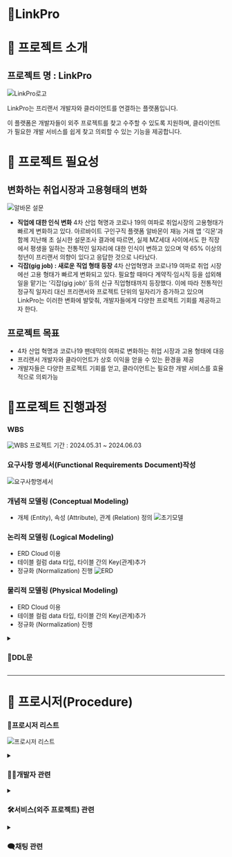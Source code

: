 # 🤝LinkPro

# 📍 프로젝트 소개

## 프로젝트 명 : LinkPro

![LinkPro로고](https://github.com/be07-1st-2team-LinkPro/Link-Pro/blob/main/read_me_img/long_logo.jpg?raw=true)

LinkPro는 프리랜서 개발자와 클라이언트를 연결하는 플랫폼입니다.

이 플랫폼은 개발자들이 외주 프로젝트를 찾고 수주할 수 있도록 지원하며, 클라이언트가 필요한 개발 서비스를 쉽게 찾고 의뢰할 수 있는 기능을 제공합니다.

# 📍 프로젝트 필요성

## 변화하는 취업시장과 고용형태의 변화

![알바몬 설문](https://github.com/be07-1st-2team-LinkPro/Link-Pro/blob/main/read_me_img/albamon_servey.png?raw=true)

- **직업에 대한 인식 변화**
  4차 산업 혁명과 코로나 19의 여파로 취업시장의 고용형태가 빠르게 변화하고 있다.
  아르바이트 구인구직 플랫폼 알바몬이 재능 거래 앱 ‘긱몬’과 함께 지난해 초 실시한 설문조사 결과에 따르면, 실제 MZ세대 사이에서도 한 직장에서 평생을 일하는 전통적인 일자리에 대한 인식이 변하고 있으며 약 65% 이상의 청년이 프리랜서 의향이 있다고 응답한 것으로 나타났다.
- **긱잡(gig job) : 새로운 직업 형태 등장**
  4차 산업혁명과 코로나19 여파로 취업 시장에선 고용 형태가 빠르게 변화되고 있다. 필요할 때마다 계약직·임시직 등을 섭외해 일을 맡기는 ‘긱잡(gig job)’ 등의 신규 직업형태까지 등장했다.
  이에 따라 전통적인 정규직 일자리 대신 프리랜서와 프로젝트 단위의 일자리가 증가하고 있으며 LinkPro는 이러한 변화에 발맞춰, 개발자들에게 다양한 프로젝트 기회를 제공하고자 한다.

## 프로젝트 목표

- 4차 산업 혁명과 코로나19 팬데믹의 여파로 변화하는 취업 시장과 고용 형태에 대응
- 프리랜서 개발자와 클라이언트가 상호 이익을 얻을 수 있는 환경을 제공
- 개발자들은 다양한 프로젝트 기회를 얻고, 클라이언트는 필요한 개발 서비스를 효율적으로 의뢰가능

# 📍프로젝트 진행과정

### WBS

![WBS](https://github.com/be07-1st-2team-LinkPro/Link-Pro/blob/main/read_me_img/linkpro_wbs.PNG?raw=true)
프로젝트 기간 : 2024.05.31 ~ 2024.06.03

### 요구사항 명세서(Functional Requirements Document)작성

![요구사항명세서](https://github.com/be07-1st-2team-LinkPro/Link-Pro/blob/main/read_me_img/reqire_list.PNG?raw=true)

### 개념적 모델링 (Conceptual Modeling)

- 개체 (Entity), 속성 (Attribute), 관계 (Relation) 정의
  ![초기모델](https://github.com/be07-1st-2team-LinkPro/Link-Pro/blob/main/read_me_img/initial_model.png?raw=true)

### 논리적 모델링 (Logical Modeling)

- ERD Cloud 이용
- 테이블 컬럼 data 타입, 타이블 간의 Key(관계)추가
- 정규화 (Normalization) 진행
  ![ERD](https://github.com/be07-1st-2team-LinkPro/Link-Pro/blob/main/read_me_img/erd_cloud.PNG?raw=true)

### 물리적 모델링 (Physical Modeling)

- ERD Cloud 이용
- 테이블 컬럼 data 타입, 타이블 간의 Key(관계)추가
- 정규화 (Normalization) 진행

<details><summary><h3>🔧DDL문</h3>

</summary>

```
sql
CREATE DATABASE IF NOT EXISTS linkpro;
use linkpro;
-- 개발자 정보 pro
CREATE TABLE pro (
    pro_id BIGINT PRIMARY KEY AUTO_INCREMENT,
    pro_name VARCHAR(30) NOT NULL,
    pro_nickname VARCHAR(30) UNIQUE NOT NULL,
    pro_email VARCHAR(50) UNIQUE NOT NULL,
    pro_pw VARCHAR(100) NOT NULL, -- 비밀번호 길이를 늘렸습니다.
    pro_tel VARCHAR(20) UNIQUE,
    pro_career_exp INT DEFAULT 0,
    pro_reside_YN ENUM('Y', 'N') DEFAULT 'N',
    pro_region ENUM('서울', '경기 북부', '경기 남부', '부산', '대구', '인천', '광주', '대전',
        '울산', '세종', '강원', '충북', '충남', '전북', '전남', '경북', '경남', '제주', '해외'),
    pro_pr_id INT,
    pro_total_sales BIGINT DEFAULT 0,
    pro_score DECIMAL(2,1) DEFAULT 0.0,
    pro_cash INT DEFAULT 0,
    pro_del_YN enum('Y','N') default 'N' not null -- pro 탈퇴여부
);

-- 개발자 서비스 pro_service
CREATE TABLE pro_service (
    sv_id BIGINT PRIMARY KEY AUTO_INCREMENT,
    sv_pro_id BIGINT NOT NULL,
    sv_type ENUM('web', 'app') DEFAULT 'web',
    sv_name VARCHAR(30) UNIQUE,
    sv_pro_score DECIMAL(2,1),
    sv_price INT NOT NULL,
    sv_contents VARCHAR(3000) NOT NULL,
    sv_reside_YN ENUM('Y', 'N') DEFAULT 'N',
    sv_main_pic BLOB,
    FOREIGN KEY (sv_pro_id) REFERENCES pro(pro_id)
);

-- 클라이언트 정보 client
CREATE TABLE client (
    client_id BIGINT PRIMARY KEY AUTO_INCREMENT,
    client_name VARCHAR(30) NOT NULL,
    client_nickname VARCHAR(30) UNIQUE NOT NULL,
    client_email VARCHAR(50) UNIQUE, -- 이메일이 UNIQUE 제약 조건이 있어야 합니다.
    client_pw VARCHAR(100) NOT NULL, -- 비밀번호 길이를 늘렸습니다.
    client_tel VARCHAR(20) UNIQUE,
    client_region ENUM('서울', '경기 북부', '경기 남부', '부산', '대구', '인천', '광주', '대전',
        '울산', '세종', '강원', '충북', '충남', '전북', '전남', '경북', '경남', '제주', '해외'),
    client_cash INT DEFAULT 0,
    client_del_YN enum('Y','N') default 'N' not null -- client 탈퇴여부
);

-- 주문 서비스 order_service
CREATE TABLE order_service (
    order_id BIGINT PRIMARY KEY AUTO_INCREMENT,
    order_sv_id BIGINT NOT NULL,
    order_pro_id BIGINT NOT NULL,
    order_start_date DATETIME,
    order_end_date DATETIME,
    order_reside ENUM('Y', 'N') DEFAULT 'N',
    order_state ENUM('standby', 'accept', 'reject', 'done') DEFAULT 'standby',
    order_price INT NOT NULL,
    order_client_id BIGINT NOT NULL,
    FOREIGN KEY (order_sv_id) REFERENCES pro_service(sv_id),
    FOREIGN KEY (order_pro_id) REFERENCES pro(pro_id),
    FOREIGN KEY (order_client_id) REFERENCES client(client_id)
);

-- 결제 대기 pay_standby
CREATE TABLE pay_standby (
    standby_id BIGINT PRIMARY KEY AUTO_INCREMENT,
    standby_order_id BIGINT NOT NULL,
    sending_price INT,
    holding_price INT,
    standby_isaccept ENUM('Y', 'N') DEFAULT 'N',
    standby_isdone ENUM('Y', 'N') DEFAULT 'N',
    FOREIGN KEY (standby_order_id) REFERENCES order_service(order_id)
);

-- 클라이언트 리뷰 client_review
CREATE TABLE client_review (
    review_post_id BIGINT PRIMARY KEY AUTO_INCREMENT,
    review_order_id BIGINT NOT NULL,
    review_pro_id BIGINT NOT NULL,
    review_like_score INT CHECK (review_like_score <= 5),
    review_contents VARCHAR(1000) NOT NULL,
    review_created_time DATETIME DEFAULT CURRENT_TIMESTAMP,
    FOREIGN KEY (review_order_id) REFERENCES order_service(order_id),
    FOREIGN KEY (review_pro_id) REFERENCES pro(pro_id)
);
alter table client_review add column review_client_id bigint;
alter table client_review add constraint review_client_id foreign key(review_client_id) references client(id);

-- 개발자 자기소개글 pro_pr_post
CREATE TABLE pro_pr_post (
    pr_post_id BIGINT AUTO_INCREMENT PRIMARY KEY,
    pr_pro_id BIGINT,
    pr_title VARCHAR(100),
    pr_contents VARCHAR(1000),
    pr_github VARCHAR(1000),
    FOREIGN KEY (pr_pro_id) REFERENCES pro(pro_id)
);

-- 개발자(pro) 한명 당 자기소개글(pr_post) 딱 하나씩만 작성할 수 있도록 unique 조건 추가
ALTER TABLE pro_pr_post ADD CONSTRAINT unique_pro_pr UNIQUE (pr_pro_id);


-- 기술스택 카테고리 stack_category
CREATE TABLE stack_category (
    category_id INT AUTO_INCREMENT PRIMARY KEY,
    category_name VARCHAR(100) NOT NULL
);

-- 기슬스택 stack
CREATE TABLE stack (
    stack_id BIGINT AUTO_INCREMENT PRIMARY KEY,
    stack_category_id INT NOT NULL,
    stack_name VARCHAR(100) UNIQUE NOT NULL,
    FOREIGN KEY (stack_category_id) REFERENCES stack_category(category_id)
);

-- 개발자가 보유한 기술 pro_stack
CREATE TABLE pro_stack (
    ps_id BIGINT AUTO_INCREMENT PRIMARY KEY,
    ps_pro_id BIGINT NOT NULL,
    ps_stack_id BIGINT,
    FOREIGN KEY (ps_pro_id) REFERENCES pro(pro_id),
    FOREIGN KEY (ps_stack_id) REFERENCES stack(stack_id)
);

-- 서비스에 사용한 기술 service_stack
CREATE TABLE service_stack (
    ss_id BIGINT AUTO_INCREMENT PRIMARY KEY,
    ss_stack_id BIGINT,
    ss_service_id BIGINT NOT NULL,
    FOREIGN KEY (ss_stack_id) REFERENCES stack(stack_id),
    FOREIGN KEY (ss_service_id) REFERENCES pro_service(sv_id)
);

-- 채팅 chat
CREATE TABLE chat (
    chat_id BIGINT AUTO_INCREMENT PRIMARY KEY,
    chat_client_id BIGINT NOT NULL,
    chat_pro_id BIGINT NOT NULL,
    chat_send_time DATETIME DEFAULT CURRENT_TIMESTAMP,
    chat_contents VARCHAR(3000) NOT NULL,
    FOREIGN KEY (chat_client_id) REFERENCES client(client_id),
    FOREIGN KEY (chat_pro_id) REFERENCES pro(pro_id)
);
```

</details>

---

# 📍 프로시저(Procedure)

### 📝프로시저 리스트

![프로시저 리스트](https://github.com/be07-1st-2team-LinkPro/Link-Pro/blob/main/read_me_img/procedure_list.PNG?raw=true)

<details><summary> <h3>👨‍💻개발자 관련</h3>
</summary>
<h3>ProSignUp : 개발자 회원가입</h3>

개발자의 회원 가입을 수행하는 Procedure

**요구 사항**: 가입 시 입력하는 정보 중 Email, Tel, Nickname은 구매자 테이블과 개발자 테이블 모든 곳에서 UNIQUE한 값

<h4>Procedure Query</h4>

![ProSignUp1](https://github.com/be07-1st-2team-LinkPro/Link_Pro/blob/main/read_me_img/ProSignUp1.png?raw=true)

<h4> Procedure call </h4>

```
sql
call ProSignUp('이메일', '이름', '닉네임', '비밀번호', '전화번호', '지역');

```

<h4>result</h4>

![ProSignUp3](https://github.com/be07-1st-2team-LinkPro/Link_Pro/blob/main/read_me_img/ProSignUp3.png?raw=true)

---

<h3>ProSignOut : 개발자 회원탈퇴</h3>

작업자 회원탈퇴를 처리하는 프로시저

**요구사항** : 작업자 ID를 입력, `pro` 테이블에서 해당 작업자의 `pro_del_YN` 값을 ‘Y’ 로 업데이트하여 탈퇴 처리

<h4>Procedure Query</h4>

```
sql
-- ProSignOut 프로시저
-- 작업자 회원탈퇴

DELIMITER //

CREATE PROCEDURE ProSignOut(
    IN p_pro_id BIGINT
)
BEGIN
    UPDATE pro
    SET pro_del_YN = 'Y'
    WHERE pro_id = p_pro_id;
END //

DELIMITER ;

```

<h4> Procedure call </h4>

```
sql
CALL ProSignOut(10);
```

<h4>result</h4>

- 작업자의 리스트
  ![ProSignOut1](https://github.com/be07-1st-2team-LinkPro/Link_Pro/blob/main/read_me_img/ProSignOut-bf.png?raw=true)

- pro_id 가 10인 작업자 회원 탈퇴
  ![ProSignOut2](https://github.com/be07-1st-2team-LinkPro/Link_Pro/blob/main/read_me_img/ProSignOut-af.png?raw=true)

---

<h3>ProUpdateProfile : 개발자 프로필 수정</h3>

작업자 프로필을 수정하는 프로시저

**요구사항** : 작업자 ID와 여러 프로필 정보를 입력, 각 입력값이 `NULL` 인 경우 해당 컬럼을 업데이트하지 않음, `coalesce` 를 사용하여 입력값이 `null` 인 경우 기존 값을 유지

<h4>Procedure Query</h4>

```
sql
DELIMITER //

CREATE PROCEDURE ProUpdateProfile(
    IN p_pro_id BIGINT,
    IN p_pro_name VARCHAR(30),
    IN p_pro_nickname VARCHAR(30),
    IN p_pro_email VARCHAR(50),
    IN p_pro_pw VARCHAR(30),
    IN p_pro_tel VARCHAR(20),
    IN p_pro_career_exp INT,
    IN p_pro_reside_YN ENUM('Y', 'N'),
    IN p_pro_region ENUM('서울', '경기 북부', '경기 남부', '부산', '대구', '인천', '광주', '대전', '울산', '세종', '강원', '충북', '충남', '전북', '전남', '경북', '경남', '제주', '해외'),
    IN p_pro_pr_id INT,
    IN p_pro_total_sales BIGINT,
    IN p_pro_score DECIMAL(2,1),
    IN p_pro_cash INT,
    IN p_pro_del_YN ENUM('Y', 'N')
)
BEGIN
    UPDATE pro
    SET
        pro_name = COALESCE(p_pro_name, pro_name),
        pro_nickname = COALESCE(p_pro_nickname, pro_nickname),
        pro_email = COALESCE(p_pro_email, pro_email),
        pro_pw = COALESCE(p_pro_pw, pro_pw),
        pro_tel = COALESCE(p_pro_tel, pro_tel),
        pro_career_exp = COALESCE(p_pro_career_exp, pro_career_exp),
        pro_reside_YN = COALESCE(p_pro_reside_YN, pro_reside_YN),
        pro_region = COALESCE(p_pro_region, pro_region),
        pro_pr_id = COALESCE(p_pro_pr_id, pro_pr_id),
        pro_total_sales = COALESCE(p_pro_total_sales, pro_total_sales),
        pro_score = COALESCE(p_pro_score, pro_score),
        pro_cash = COALESCE(p_pro_cash, pro_cash),
        pro_del_YN = COALESCE(p_pro_del_YN, pro_del_YN)
    WHERE pro_id = p_pro_id;
END //

DELIMITER ;

```

<h4> Procedure call </h4>

```
sql
CALL ProUpdateProfile(
    1,
    '김철수', -- pro_name
    NULL,      -- pro_nickname (업데이트하지 않음)
    NULL,      -- pro_email (업데이트하지 않음)
    NULL, -- pro_pw
    NULL,      -- pro_tel (업데이트하지 않음)
    NULL,        -- pro_career_exp
    NULL,      -- pro_reside_YN (업데이트하지 않음)
    '서울',    -- pro_region
    NULL,      -- pro_pr_id (업데이트하지 않음)
    NULL,      -- pro_total_sales (업데이트하지 않음)
    NULL,      -- pro_score (업데이트하지 않음)
    NULL,      -- pro_cash (업데이트하지 않음)
    NULL       -- pro_del_YN (업데이트하지 않음)
);

```

<h4>result</h4>

- 작업자의 리스트

![ProUpdateProfile1](https://github.com/be07-1st-2team-LinkPro/Link_Pro/blob/main/read_me_img/ProUpdateProfile-bf.png?raw=true)

- pro_id =1 작업자 수정 ( 이름, 지역)
  ![ProUpdateProfile2](https://github.com/be07-1st-2team-LinkPro/Link_Pro/blob/main/read_me_img/ProUpdateProfile-af.png?raw=true)

---

</details>

<details>

  <summary><h3>🛠서비스(외주 프로젝트) 관련 </h3></summary>
  <h3>CreateServicePost_pro : 개발자 서비스 등록</h3>

새로운 서비스 판매글을 등록하는 프로시저

**요구사항 :** 개발자 ID, 서비스 유형, 서비스 이름, 서비스 가격, 서비스 내용, 거주 여부, 서비스 대표 이미지, 기술 스택 ID 목록을 입력받아 `pro_service` 테이블에 삽입

<h4>Procedure Query</h4>

```
sql
DELIMITER //

-- CreateServicePost 프로시저는 새로운 서비스 판매글을 등록합니다.
CREATE procedure CreateServicePost_pro(
    in p_pro_id bigint,         -- 작업 ID
    in p_sv_type enum('web', 'app'),  -- 서비스 유형
    in p_sv_name varchar(30),   -- 서비스 이름
    in p_sv_price int,          -- 서비스 가격
    in p_sv_contents VARCHAR(3000), -- 서비스 내용
    in p_sv_reside_YN enum('Y', 'N'), -- 거주 여부
    in p_sv_main_pic blob,      -- 서비스 대표 이미지
    in p_stack_ids text         -- 기술 스택 ID 목록 (쉼표로 구분된 문자열)
)
BEGIN
    declare sv_id bigint;       -- 새로운 서비스 ID를 저장할 변수

    -- pro_service 테이블에 새로운 서비스 판매글을 삽입합니다.
    insert into pro_service(sv_pro_id, sv_type, sv_name, sv_price, sv_contents, sv_reside_YN, sv_main_pic)
    values (p_pro_id, p_sv_type, p_sv_name, p_sv_price, p_sv_contents, p_sv_reside_YN, p_sv_main_pic);

    -- 방금 삽입한 서비스의 ID를 가져옵니다.
    set sv_id = LAST_INSERT_ID();

   -- service_stack 테이블에 사용된 기술 스택을 삽입합니다.
while locate(',', p_stack_ids) > 0 DO
    -- 쉼표로 구분된 첫 번째 기술 스택 ID 추출
    set @stack_id = SUBSTRING_INDEX(p_stack_ids, ',', 1);
    -- service_stack 테이블에 기술 스택 ID 삽입
    insert into service_stack(ss_service_id, ss_stack_id) values (sv_id, @stack_id);
    -- 처리된 기술 스택 ID를 p_stack_ids 문자열에서 제거
    set p_stack_ids = SUBSTRING(p_stack_ids, locate(',', p_stack_ids) + 1);
END while;

-- 마지막 남은 기술 스택 ID를 삽입
if p_stack_ids <> '' then
    insert into service_stack(ss_service_id, ss_stack_id) values (sv_id, p_stack_ids);
END if;

    -- 마지막 남은 스택 ID를 삽입합니다.
    if p_stack_ids <> '' then
        insert into service_stack(ss_service_id, ss_stack_id) values (sv_id, p_stack_ids);
    END if;
END//

DELIMITER ;
```

<h4>Procedure call</h4>

```
sql
call linkpro.CreateServicePost_pro(12, 'web', '홈페이지를 완벽하게 제작', 1000000, '어떤 조건이든 최대한 맞춰서 제작해드립니다.', 'Y', '', '');
```

<h4>result</h4>

- 작업자가 등록한 판매글 리스트

![개발자서비스 등록bf](https://github.com/be07-1st-2team-LinkPro/Link-Pro/blob/main/read_me_img/CreateServicePost_pro-bf.png?raw=true)

- 작업자가 새롭게 등록한 판매글

## ![개발자서비스 등록af](https://github.com/be07-1st-2team-LinkPro/Link-Pro/blob/main/read_me_img/CreateServicePost_pro-af.png?raw=true)

<h3>ViewServicePost_pro : 개발자 서비스 조회</h3>
특정 개발자가 작성한 모든 서비스 판매글을 조회하는 프로시저

**요구사항 :** 개발자 ID를 입력받아 `pro_service` 테이블에서 해당 개발자의 모든 서비스를 조회

```
sql
call linkpro.ViewServicePost_pro(3);
```

- 작업자가 등록한 판매글 리스트
  ![ViewServicePost_pro ](https://github.com/be07-1st-2team-LinkPro/Link-Pro/blob/main/read_me_img/ViewServicePost_pro-bf.png?raw=true)

- id=3인 판매자가 등록한 판매글 리스트
  ![ViewServicePost_pro ](https://github.com/be07-1st-2team-LinkPro/Link-Pro/blob/main/read_me_img/ViewServicePost_pro-af.png?raw=true)

<h3>ViewServicePost_pro : 개발자 서비스 조회</h3>
특정 개발자가 작성한 모든 서비스 판매글을 조회하는 프로시저

**요구사항 :** 개발자 ID를 입력받아 `pro_service` 테이블에서 해당 개발자의 모든 서비스를 조회

<h4>Procedure Query</h4>

```
sql
DELIMITER //

-- view_service_posts 프로시저는 특정 작업자가 작성한 모든 서비스 판매글을 조회합니다.
CREATE procedure ViewServicePost_pro(in p_pro_id bigint)
BEGIN
    -- pro_service 테이블에서 주어진 작업자 ID에 해당하는 모든 서비스를 선택합니다.
    select * from pro_service where sv_pro_id = p_pro_id;
END//

DELIMITER ;

```

<h4> Procedure call </h4>

```
sql
call linkpro.ViewServicePost_pro(3);
```

<h4>result</h4>

- 작업자가 등록한 판매글 리스트
  ![ViewServicePost_pro ](https://github.com/be07-1st-2team-LinkPro/Link-Pro/blob/main/read_me_img/ViewServicePost_pro-bf.png?raw=true)

- id=3인 판매자가 등록한 판매글 리스트
  ![ViewServicePost_pro ](https://github.com/be07-1st-2team-LinkPro/Link-Pro/blob/main/read_me_img/ViewServicePost_pro-af.png?raw=true)

</details>

<details><summary> <h3>🗨️채팅 관련</h3>
</summary>
<h3>CreateChat : 채팅 생성</h3>

클라이언트와 작업자 간의 새로운 채팅 메시지를 생성하는 프로시저

**요구사항** : 클라이언트 ID, 작업자 ID, 채팅 메시지를 입력, chat 테이블에 새로운 레코드를 삽입

<h4>Procedure Query</h4>

```
sql
DELIMITER //

CREATE PROCEDURE CreateChat(
    IN p_chat_client_id BIGINT,
    IN p_chat_pro_id BIGINT,
    IN p_chat_contents VARCHAR(3000)
)
BEGIN
    INSERT INTO chat (chat_client_id, chat_pro_id, chat_contents)
    VALUES (p_chat_client_id, p_chat_pro_id, p_chat_contents);
END //

DELIMITER ;
```

<h4> Procedure call </h4>

```
sql
CALL CreateChat(1, 2, '안녕하세요, 프로젝트에 대해 이야기하고 싶습니다.');
```

<h4>result</h4>
- 채팅 리스트
![CreateChat](https://github.com/be07-1st-2team-LinkPro/Link_Pro/blob/main/read_me_img/CreateChat-bf.png?raw=true)

- 채팅 추가 생성
  ![CreateChat](https://github.com/be07-1st-2team-LinkPro/Link_Pro/blob/main/read_me_img/CreateChat-af.png?raw=true)

---

<h3>ViewChatContents: 채팅 조회</h3>

특정 클라이언트와 작업자 사이의 채팅 내역을 조회하는 프로시저

**요구사항** : 클라이언트 ID와 작업자 ID를 입력, chat 테이블에서 두 사용자 사이의 채팅 내역을 조회하고, 전송 시간을 기준으로 정렬

<h4>Procedure Query</h4>

```
sql
DELIMITER //

CREATE PROCEDURE ViewChatContents(
    IN p_chat_client_id BIGINT,
    IN p_chat_pro_id BIGINT
)
BEGIN
    SELECT chat_send_time, chat_contents
    FROM chat
    WHERE chat_client_id = p_chat_client_id AND chat_pro_id = p_chat_pro_id
    ORDER BY chat_send_time;
END //

DELIMITER ;
```

<h4> Procedure call </h4>

```
sql
call linkpro.ViewChatContents(2, 5);
```

<h4>result</h4>

- 채팅 리스트
  ![ViewChatContents-bf](https://github.com/be07-1st-2team-LinkPro/Link_Pro/blob/main/read_me_img/ViewChatContents-bf.png?raw=true)

- 클라이언트(client_id = 2)와 작업자 (pro_id = 5) 사이의 채팅 내역 조회
  ![ViewChatContents-af](https://github.com/be07-1st-2team-LinkPro/Link_Pro/blob/main/read_me_img/ViewChatContents-af.png?raw=true)

<h3>ViewChatContents: 채팅 조회</h3>
특정 클라이언트와 작업자 사이의 채팅 내역을 조회하는 프로시저

**요구사항 :** 클라이언트 ID와 작업자 ID를 입력, chat 테이블에서 두 사용자 사이의 채팅 내역을 조회하고, 전송 시간을 기준으로 정렬

```sql
-- ViewChatContents 프로시저
-- 특정 클라이언트와 작업자 사이의 채팅 내역을 조회

DELIMITER //

CREATE PROCEDURE ViewChatContents(
    IN p_chat_client_id BIGINT,
    IN p_chat_pro_id BIGINT
)
BEGIN
    SELECT chat_send_time, chat_contents
    FROM chat
    WHERE chat_client_id = p_chat_client_id AND chat_pro_id = p_chat_pro_id
    ORDER BY chat_send_time;
END //

DELIMITER ;

-- select * from chat;

-- 프로시저 테스트
-- 클라이언트(client_id = 1)와 작업자 (pro_id = 2) 사이의 채팅 내역 조회
-- CALL ViewChatContents(1, 2);


call linkpro.ViewChatContents(2, 5);

```

- 채팅 리스트
  ![ViewChatContents1](https://github.com/be07-1st-2team-LinkPro/Link_Pro/blob/main/read_me_img/ViewChatContents-af.png?raw=true)

- 클라이언트(client_id = 2)와 작업자 (pro_id = 5) 사이의 채팅 내역 조회
  ![ViewChatContents2](https://github.com/be07-1st-2team-LinkPro/Link_Pro/blob/main/read_me_img/ViewChatContents-bf.png?raw=true)

<summary> <h3>🛒주문 관련</h3>
</summary>

<h3>CreateOrder_Client</h3>

서비스 구매자는 원하는 작업을 선택하여 의뢰를 신청할 수 있다.

**요구 사항:** 구매자는 보유한 캐시 한도 안에서 원하는 작업을 의뢰할 수 있으며 이메일을 통한 본인 인증이 이루어지지 않으면 데이터를 불러오지 못해 주문을 의뢰할 수 없다.

<h4>Procedure Query</h4>

![CreateOrderClient1](https://github.com/be07-1st-2team-LinkPro/Link_Pro/blob/main/read_me_img/CreateOrder_Client1.png?raw=true)

<h4> Procedure call </h4>

```
sql
call linkpro.ViewServicePost_pro(3);
```

<h4>result</h4>

![CreateOrderClient2](https://github.com/be07-1st-2team-LinkPro/Link_Pro/blob/main/read_me_img/CreateOrder_Client2.png?raw=true)


<h3>SetOrderStart</h3>

개발자는 구매자가 요청한 주문을 수락할 수 있다.

**요구 사항:** 개발자가 주문을 수락하면 작업 금액만큼 구매자의 캐시가 차감된다. 작업 금액의 절반은 착수금으로 바로 개발자의 캐시에 추가가 되며, 나머지 절반은 유보금으로 결제 대기 테이블에 보관되고 개발자가 주문을 완료하면 유보금이 개발자의 캐시에 추가 된다. 개발자는 한번 취소한 주문은 다시 수락할 수 없으며 개발자가 프로필에 기입한 상주 여부와 관계없이 상주 여부는 반드시 표기해줘야 된다. 만약 주문 수락 시 구매자의 캐시가 작업 금액보다 부족하면 주문을 수락할 수 없다. 타인이 주문 번호를 알고 있어도 주문 의뢰를 받은 개발자가 아니면 작업을 수락할 수 없다.

```
sql
call linkpro.ViewServicePost_pro(3);
```

![SetOrderStart1](https://github.com/be07-1st-2team-LinkPro/Link_Pro/blob/main/read_me_img/SetOrderStart1.png?raw=true)

![SetOrderStart2](https://github.com/be07-1st-2team-LinkPro/Link_Pro/blob/main/read_me_img/SetOrderStart2.png?raw=true)

![SetOrderStart3](https://github.com/be07-1st-2team-LinkPro/Link_Pro/blob/main/read_me_img/SetOrderStart3.png?raw=true)

<h3>SetOrderEnd</h3>

개발자는 작업이 끝나면 원할 때 작업을 마무리 할 수 있다.

**요구 사항:** 개발자가 주문을 완료하면 주문 상태가 완료가 되고 개발자가 받지 못한 유보금이 개발자의 캐시에 추가된다. 주문 수락과 동일하게 주문 번호를 알고 있어도 작업을 진행하는 개발자 본인이 아니면 주문을 완료할 수 없다. 추가로 개발자는 완료된 주문에 대해서는 작업 완료를 할 수 없으며 결제 대기 테이블은 이러한 기록을 위해 작업 완료 후에도 데이터가 삭제되지 않는다.

```sql
call SetOrderEnd(주문번호, '전화번호');
```

![SetOrderEnd1](https://github.com/be07-1st-2team-LinkPro/Link_Pro/blob/main/read_me_img/SetOrderEnd1.png?raw=true)

![SetOrderEnd2](https://github.com/be07-1st-2team-LinkPro/Link_Pro/blob/main/read_me_img/SetOrderEnd2.png?raw=true)

<h3>ClientWriteReview : 구매자 리뷰 작성 </h3>

구매자가 개발자에 대한 리뷰를 작성하는 Procedure

**요구 사항**: 구매자가 이미 리뷰를 작성한 주문에 대해서는 다시 리뷰를 작성할 수 없다. 

또한 리뷰는 주문이 완료됐을 때만 작성이 가능하며 리뷰 작성과 동시에 작업을 수행한 개발자의 리뷰의 평균 점수가 개발자 평점으로 update.

<h4>Procedure Query</h4>

![ClientWriteReview1](https://github.com/be07-1st-2team-LinkPro/Link_Pro/blob/main/read_me_img/ClientWriteReview1.png?raw=true)


<h4> Procedure call </h4>

```
sql
call ClientWriteReview(주문번호,'구매자닉네임',평점,'내용');
```

<h4>result</h4>

![ClientWriteReview2](https://github.com/be07-1st-2team-LinkPro/Link_Pro/blob/main/read_me_img/ClientWriteReview2.png?raw=true)


</details>
